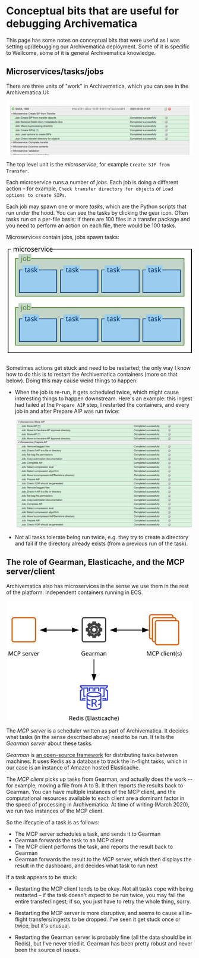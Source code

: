 # Conceptual bits that are useful for debugging Archivematica

This page has some notes on conceptual bits that were useful as I was setting up/debugging our Archivematica deployment.
Some of it is specific to Wellcome, some of it is general Archivematica knowledge.

## Microservices/tasks/jobs

There are three units of "work" in Archivematica, which you can see in the Archivematica UI:

![](images/microservices_screenshot.png)

The top level unit is the *microservice*, for example `Create SIP from Transfer`.

Each microservice runs a number of *jobs*.
Each job is doing a different action – for example, `Check transfer directory for objects` or `Load options to create SIPs`.

Each job may spawn one or more *tasks*, which are the Python scripts that run under the hood.
You can see the tasks by clicking the gear icon.
Often tasks run on a per-file basis: if there are 100 files in a transfer package and you need to perform an action on each file, there would be 100 tasks.

Microservices contain jobs, jobs spawn tasks:

![](images/microservices.svg)

Sometimes actions get stuck and need to be restarted; the only way I know how to do this is to restart the Archivematica containers (more on that below).
Doing this may cause weird things to happen:

*   When the job is re-run, it gets scheduled twice, which might cause interesting things to happen downstream.
    Here's an example: this ingest had failed at the `Prepare AIP` step, I restarted the containers, and every job in and after Prepare AIP was run twice:

    ![](images/double_scheduling_task.png)

*   Not all tasks tolerate being run twice, e.g. they try to create a directory and fail if the directory already exists (from a previous run of the task).

## The role of Gearman, Elasticache, and the MCP server/client

Archivematica also has microservices in the sense we use them in the rest of the platform: independent containers running in ECS.

![](images/mcp_architecture.svg)

The *MCP server* is a scheduler written as part of Archivematica.
It decides what tasks (in the sense described above) need to be run.
It tells the *Gearman server* about these tasks.

*Gearman* is [an open-source framework](http://gearman.org/) for distributing tasks between machines.
It uses Redis as a database to track the in-flight tasks, which in our case is an instance of Amazon hosted Elasticache.

The *MCP client* picks up tasks from Gearman, and actually does the work -- for example, moving a file from A to B.
It then reports the results back to Gearman.
You can have multiple instances of the MCP client, and the computational resources available to each client are a dominant factor in the speed of processing in Archivematica.
At time of writing (March 2020), we run two instances of the MCP client.

So the lifecycle of a task is as follows:

*   The MCP server schedules a task, and sends it to Gearman
*   Gearman forwards the task to an MCP client
*   The MCP client performs the task, and reports the result back to Gearman
*   Gearman forwards the result to the MCP server, which then displays the result in the dashboard, and decides what task to run next

If a task appears to be stuck:

*   Restarting the MCP client tends to be okay.
    Not all tasks cope with being restarted – if the task doesn't expect to be run twice, you may fail the entire transfer/ingest; if so, you just have to retry the whole thing, sorry.

*   Restarting the MCP server is more disruptive, and seems to cause all in-flight transfers/ingests to be dropped.
    I've seen it get stuck once or twice, but it's unusual.

*   Restarting the Gearman server is probably fine (all the data should be in Redis), but I've never tried it.
    Gearman has been pretty robust and never been the source of issues.
